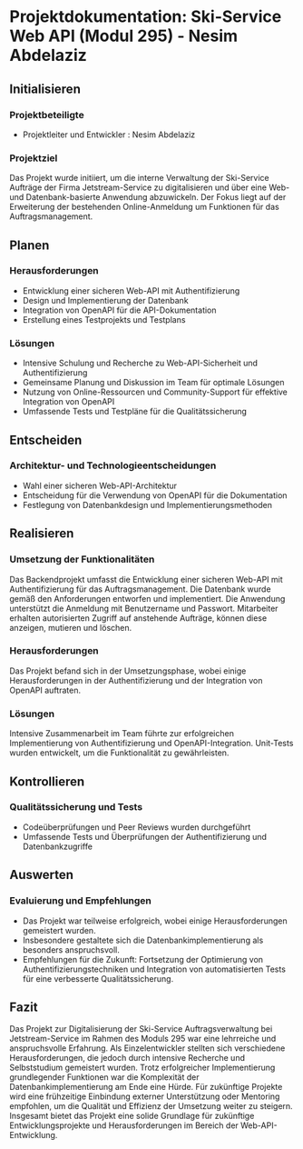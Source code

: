 # Projektdokumentation: Ski-Service Web API (Modul 295) - Nesim Abdelaziz

## Initialisieren
### Projektbeteiligte
- Projektleiter und Entwickler : Nesim Abdelaziz

### Projektziel
Das Projekt wurde initiiert, um die interne Verwaltung der Ski-Service Aufträge der Firma Jetstream-Service zu digitalisieren und über eine Web- und Datenbank-basierte Anwendung abzuwickeln. Der Fokus liegt auf der Erweiterung der bestehenden Online-Anmeldung um Funktionen für das Auftragsmanagement.

## Planen
### Herausforderungen
- Entwicklung einer sicheren Web-API mit Authentifizierung
- Design und Implementierung der Datenbank
- Integration von OpenAPI für die API-Dokumentation
- Erstellung eines Testprojekts und Testplans

### Lösungen
- Intensive Schulung und Recherche zu Web-API-Sicherheit und Authentifizierung
- Gemeinsame Planung und Diskussion im Team für optimale Lösungen
- Nutzung von Online-Ressourcen und Community-Support für effektive Integration von OpenAPI
- Umfassende Tests und Testpläne für die Qualitätssicherung

## Entscheiden
### Architektur- und Technologieentscheidungen
- Wahl einer sicheren Web-API-Architektur
- Entscheidung für die Verwendung von OpenAPI für die Dokumentation
- Festlegung von Datenbankdesign und Implementierungsmethoden

## Realisieren
### Umsetzung der Funktionalitäten
Das Backendprojekt umfasst die Entwicklung einer sicheren Web-API mit Authentifizierung für das Auftragsmanagement. Die Datenbank wurde gemäß den Anforderungen entworfen und implementiert. Die Anwendung unterstützt die Anmeldung mit Benutzername und Passwort. Mitarbeiter erhalten autorisierten Zugriff auf anstehende Aufträge, können diese anzeigen, mutieren und löschen.

### Herausforderungen
Das Projekt befand sich in der Umsetzungsphase, wobei einige Herausforderungen in der Authentifizierung und der Integration von OpenAPI auftraten.

### Lösungen
Intensive Zusammenarbeit im Team führte zur erfolgreichen Implementierung von Authentifizierung und OpenAPI-Integration. Unit-Tests wurden entwickelt, um die Funktionalität zu gewährleisten.

## Kontrollieren
### Qualitätssicherung und Tests
- Codeüberprüfungen und Peer Reviews wurden durchgeführt
- Umfassende Tests und Überprüfungen der Authentifizierung und Datenbankzugriffe


## Auswerten
### Evaluierung und Empfehlungen
- Das Projekt war teilweise erfolgreich, wobei einige Herausforderungen gemeistert wurden.
- Insbesondere gestaltete sich die Datenbankimplementierung als besonders anspruchsvoll.
- Empfehlungen für die Zukunft: Fortsetzung der Optimierung von Authentifizierungstechniken und Integration von automatisierten Tests für eine verbesserte Qualitätssicherung.

## Fazit
Das Projekt zur Digitalisierung der Ski-Service Auftragsverwaltung bei Jetstream-Service im Rahmen des Moduls 295 war eine lehrreiche und anspruchsvolle Erfahrung. Als Einzelentwickler stellten sich verschiedene Herausforderungen, die jedoch durch intensive Recherche und Selbststudium gemeistert wurden. Trotz erfolgreicher Implementierung grundlegender Funktionen war die Komplexität der Datenbankimplementierung am Ende eine Hürde. Für zukünftige Projekte wird eine frühzeitige Einbindung externer Unterstützung oder Mentoring empfohlen, um die Qualität und Effizienz der Umsetzung weiter zu steigern. 
Insgesamt bietet das Projekt eine solide Grundlage für zukünftige Entwicklungsprojekte und Herausforderungen im Bereich der Web-API-Entwicklung.
